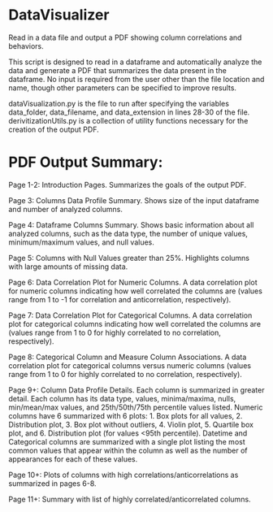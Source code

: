 # DataVisualizer
Read in a data file and output a PDF showing column correlations and behaviors.

This script is designed to read in a dataframe and automatically analyze the data and generate a PDF that summarizes the data present in the dataframe.  No input is required from the user other than the file location and name, though other parameters can be specified to improve results.

dataVisualization.py is the file to run after specifying the variables data_folder, data_filename, and data_extension in lines 28-30 of the file.  derivitizationUtils.py is a collection of utility functions necessary for the creation of the output PDF.


# PDF Output Summary:
Page 1-2:  Introduction Pages.  Summarizes the goals of the output PDF.

Page 3:  Columns Data Profile Summary.  Shows size of the input dataframe and number of analyzed columns.

Page 4:  Dataframe Columns Summary.  Shows basic information about all analyzed columns, such as the data type, the number of unique values, minimum/maximum values, and null values.

Page 5:  Columns with Null Values greater than 25%.  Highlights columns with large amounts of missing data.

Page 6:  Data Correlation Plot for Numeric Columns.  A data correlation plot for numeric columns indicating how well correlated the columns are (values range from 1 to -1 for correlation and anticorrelation, respectively).

Page 7:  Data Correlation Plot for Categorical Columns.  A data correlation plot for categorical columns indicating how well correlated the columns are (values range from 1 to 0 for highly correlated to no correlation, respectively).

Page 8:  Categorical Column and Measure Column Associations.  A data correlation plot for categorical columns versus numeric columns (values range from 1 to 0 for highly correlated to no correlation, respectively).

Page 9+:  Column Data Profile Details.  Each column is summarized in greater detail.  Each column has its data type, values, minima/maxima, nulls, min/mean/max values, and 25th/50th/75th percentile values listed.  Numeric columns have 6 summarized with 6 plots:  1.  Box plots for all values, 2.  Distribution plot, 3. Box plot without outliers, 4.  Violin plot, 5.  Quartile box plot, and 6.  Distribution plot (for values <95th percentile).  Datetime and Categorical columns are summarized with a single plot listing the most common values that appear within the column as well as the number of appearances for each of these values.

Page 10+:  Plots of columns with high correlations/anticorrelations as summarized in pages 6-8.

Page 11+:  Summary with list of highly correlated/anticorrelated columns.
